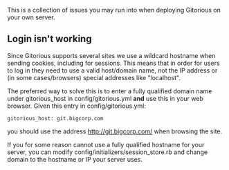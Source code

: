 This is a collection of issues you may run into when deploying Gitorious on your own server.

## Login isn't working

Since Gitorious supports several sites we use a wildcard hostname when sending cookies, including for sessions. This means that in order for users to log in they need to use a valid host/domain name, not the IP address or (in some cases/browsers) special addresses like "localhost".

The preferred way to solve this is to enter a fully qualified domain name under gitorious_host in config/gitorious.yml **and** use this in your web browser. Given this entry in config/gitorious.yml:

    gitorious_host: git.bigcorp.com

you should use the address http://git.bigcorp.com/ when browsing the site.

If you for some reason cannot use a fully qualified hostname for your server, you can modify config/initializers/session_store.rb and change domain to the hostname or IP your server uses.